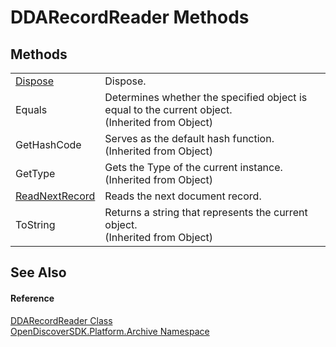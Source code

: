 # DDARecordReader Methods




## Methods
<table>
<tr>
<td><a href="2b3c92f1-ca21-6411-e823-05d178938536">Dispose</a></td>
<td>Dispose.</td></tr>
<tr>
<td>Equals</td>
<td>Determines whether the specified object is equal to the current object.<br />(Inherited from Object)</td></tr>
<tr>
<td>GetHashCode</td>
<td>Serves as the default hash function.<br />(Inherited from Object)</td></tr>
<tr>
<td>GetType</td>
<td>Gets the Type of the current instance.<br />(Inherited from Object)</td></tr>
<tr>
<td><a href="a5430c88-c013-e5b7-1c22-ca385677fc9d">ReadNextRecord</a></td>
<td>Reads the next document record.</td></tr>
<tr>
<td>ToString</td>
<td>Returns a string that represents the current object.<br />(Inherited from Object)</td></tr>
</table>

## See Also


#### Reference
<a href="42c1e40c-388f-f490-0840-794d0ba02bb5">DDARecordReader Class</a>  
<a href="8fac0511-5eca-a179-d28a-c0a07e46597f">OpenDiscoverSDK.Platform.Archive Namespace</a>  
